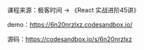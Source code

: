 课程来源：极客时间 -> 《React 实战进阶45讲》

demo：https://6n20nrzlxz.codesandbox.io/

源码：https://codesandbox.io/s/6n20nrzlxz
